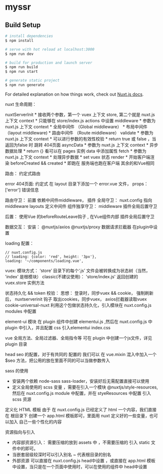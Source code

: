 # myssr

## Build Setup

```bash
# install dependencies
$ npm install

# serve with hot reload at localhost:3000
$ npm run dev

# build for production and launch server
$ npm run build
$ npm run start

# generate static project
$ npm run generate
```

For detailed explanation on how things work, check out [Nuxt.js docs](https://nuxtjs.org).

nuxt 生命周期：

  nuxtServerInit 
    * 接收两个参数，第一个 vuex 上下文 store, 第二个就是 nuxt.js 上下文 context
    * 只能够在 store/index.js actions 中设置
  middleware
    * 参数为 nuxt.js 上下文 context
    * 全局中间件 （Global middleware）
    * 布局中间件 （layout middleware)
    * 路由中间件 （Route middleware）
  validate
    * 参数为 nuxt.js 上下文 context
    * 可以进行参数的有效性校验
    * return true 或 false ，当返回为false 时 跳转 404页面
  asyncData
    * 参数为 nuxt.js 上下文 context
    * 异步数据处理
    * return {} 看可以在 pages 实例 data 中添加属性
  fetch
    * 参数为 nuxt.js 上下文 context
    * 处理异步数据
    * set vuex 状态
  render
    * 开始客户端渲染
  beforeCreated && created
    * 即跑在 服务端也跑在客户端
  其余的和Vue相同


路由：
  约定式路由
 
error 404页面: 
  约定式 在 layout 目录下添加一个 error.vue  文件， props：['error']  错误信息

路由守卫：
  前置  依赖中间件middleware， 插件 
    全局守卫： nuxt.config  指向middleware
              layouts 定义中间件
    组件独享守卫：
              middleware
    插件全局后置守卫

  后置：
    使用Vue 的beforeRouteLeave钩子 , 在Vue组件内部
    插件全局后置守卫

数据交互：
  安装：
    @nuxtjs/axios    @nuxtjs/proxy
    数据请求拦截器 在plugin中设置

loading 配置： 
  ```
  // nuxt.config.js
  // loading: {color: 'red', height: '3px'},
  loading: '~/components/loading.vue',
  ```

vuex:
  模块方式： ‘store’ 目录下的每个‘.js’ 文件会被转换成为状态树（当然， 'index' 是根模块）
  classic(不建议使用)： 'store/index.js' 返回创建的vuex.store 实例方法

状态持久化 && token 校验：
  思想： 登录时，同步vuex && cookie， 强制刷新后， nuxtserverinit 钩子 取出cookies，同步vuex， axios拦截器读取vuex
  cookie-universal-nuxt  利用这个包做状态持久化，引入模块在 nuxt.config.js modules 中配置

element-ui 模块
  在 plugin 组件中创建 elementui.js ,然后在 nuxt.config.js 中 plugin 中引入，并且配置 css 引入elementui index.css

vue 全局方法、全局过滤器、全局指令等 可在 plugin 中创建一个js文件，详见 plugin 目录

head seo 的配置，对于有共同的 配置的 我们可以 在 vue.mixin 混入中加入一个 $seo 方法，把公用的放在里面不同的可以当做参数传入

sass 的使用
  * 安装两个依赖 node-sass sass-loader，安装好后无需配置直接可以使用
  * 定义全局使用的 scss 变量 ，需要在引入一个模块 @nuxtjs/style-resources, 然后在 nuxt.config.js module 中配置，并在 styeResources 中配置 引入 scss 资源

定义化 HTML 模板
  由于 在 nuxt.config.js 已经定义了 html 一个内容，我们直接在 根目录下 创建一个 app.html 模板即可，里面用 nuxt 定义好的一些变量，也可以加入 自己一些个性化的内容

资源指向与引入
  * 内容部资源引入： 需要压缩的放到 assets 中 ，不需要压缩的 引入 static 文件中的即可。
  * 当嵌套层级较深时可以引入别名 ~ 代表根目录的别名
  * 外部资源 可以直接在 nuxt.config.js head中设置 ，或直接在 app.html 模板中设置，当只是在一个页面中使用时，可以在使用的组件中 head中设置
